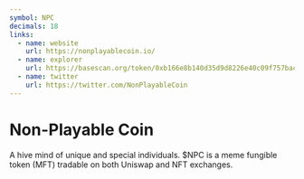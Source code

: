 ```yaml
---
symbol: NPC
decimals: 18
links:
  - name: website
    url: https://nonplayablecoin.io/
  - name: explorer
    url: https://basescan.org/token/0xb166e8b140d35d9d8226e40c09f757bac5a4d87d
  - name: twitter
    url: https://twitter.com/NonPlayableCoin
---
```


# Non-Playable Coin

A hive mind of unique and special individuals. $NPC is a meme fungible token (MFT) tradable on both Uniswap and NFT exchanges.
